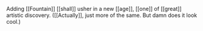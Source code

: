 Adding [[Fountain]] [[shall]] usher in a new [[age]], [[one]] of [[great]] artistic discovery. ([[Actually]], just more of the same. But damn does it look cool.)